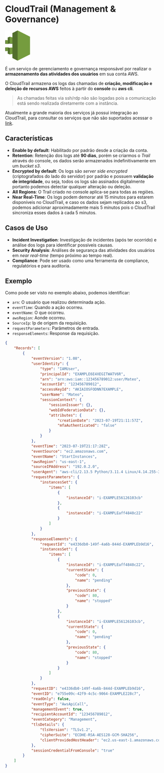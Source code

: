 # CloudTrail (Management & Governance)

<img height=100px; alt="cloudtrail" src="../../../images/cloudtrail.png" />

É um serviço de gerenciamento e governança responsável por realizar o **armazenamento das atividades dos usuários** em sua conta AWS.

O CloudTrail armazena os logs das chamadas de **criação, modificação e deleção de recursos AWS** feitos à partir do **console** ou **aws cli**.

> As chamadas feitas via ssh/rdp não são logadas pois a comunicação está sendo realizada diretamente com a instância.

Atualmente a grande maioria dos serviços já possui integração ao CloudTrail, para consultar os serviços que não são suportados acessar o [link](https://docs.aws.amazon.com/awscloudtrail/latest/userguide/cloudtrail-unsupported-aws-services.html).

## Características

- **Enable by default**: Habilitado por padrão desde a criação da conta.
- **Retention**: Retenção dos logs até **90 dias**, porém se criarmos o *Trail* através do console, os dados serão armazenados indefinitivamente em um *bucket s3*.
- **Encrypted by default**: Os logs são *server side encrypted* (criptografados do lado do servidor) por padrão e possuem **validação de integridade**, ou seja, todos os logs são assinados digitalmente portanto podemos detectar qualquer alteração ou deleção.
- **All Regions**: O Trail criado no console aplica-se para todas as regiões.
- **Near Real-Time**: Os logs podem demorar até 15 minutos para estarem disponíveis no CloudTrail, e caso os dados sejam replicados ao s3, podemos adicionar aproximadamente mais 5 minutos pois o CloudTrail sincroniza esses dados à cada 5 minutos.

## Casos de Uso

- **Incident Investigation**: Investigação de incidentes (após ter ocorrido) e análise dos logs para identificar possíveis causas.
- **Security Analysis**: Análises de segurança das atividades dos usuários em *near real-time* (tempo próximo ao tempo real).
- **Compliance**: Pode ser usado como uma ferramenta de compliance, regulatórios e para auditoria.

## Exemplo

Como pode ser visto no exemplo abaixo, podemos identificar:

- ```arn```: O usuário que realizou determinada ação.
- ```eventTime```: Quando a ação ocorreu.
- ```eventName```: O que ocorreu.
- ```awsRegion```: Aonde ocorreu.
- ```SourceIp```: Ip de origem da requisição.
- ```requestParameters```: Parâmetros de entrada.
- ```responseElements```: Response da requisição.

```json
{
    "Records": [
        {
            "eventVersion": "1.08",
            "userIdentity": {
                "type": "IAMUser",
                "principalId": "EXAMPLE6E4XEGITWATV6R",
                "arn": "arn:aws:iam::123456789012:user/Mateo",
                "accountId": "123456789012",
                "accessKeyId": "AKIAIOSFODNN7EXAMPLE",
                "userName": "Mateo",
                "sessionContext": {
                    "sessionIssuer": {},
                    "webIdFederationData": {},
                    "attributes": {
                        "creationDate": "2023-07-19T21:11:57Z",
                        "mfaAuthenticated": "false"
                    }
                }
            },
            "eventTime": "2023-07-19T21:17:28Z",
            "eventSource": "ec2.amazonaws.com",
            "eventName": "StartInstances",
            "awsRegion": "us-east-1",
            "sourceIPAddress": "192.0.2.0",
            "userAgent": "aws-cli/2.13.5 Python/3.11.4 Linux/4.14.255-314-253.539.amzn2.x86_64 exec-env/CloudShell exe/x86_64.amzn.2 prompt/off command/ec2.start-instances",
            "requestParameters": {
                "instancesSet": {
                    "items": [
                        {
                            "instanceId": "i-EXAMPLE56126103cb"
                        },
                        {
                            "instanceId": "i-EXAMPLEaff4840c22"
                        }
                    ]
                }
            },
            "responseElements": {
                "requestId": "e4336db0-149f-4a6b-844d-EXAMPLEb9d16",
                "instancesSet": {
                    "items": [
                        {
                            "instanceId": "i-EXAMPLEaff4840c22",
                            "currentState": {
                                "code": 0,
                                "name": "pending"
                            },
                            "previousState": {
                                "code": 80,
                                "name": "stopped"
                            }
                        },
                        {
                            "instanceId": "i-EXAMPLE56126103cb",
                            "currentState": {
                                "code": 0,
                                "name": "pending"
                            },
                            "previousState": {
                                "code": 80,
                                "name": "stopped"
                            }
                        }
                    ]
                }
            },
            "requestID": "e4336db0-149f-4a6b-844d-EXAMPLEb9d16",
            "eventID": "e755e09c-42f9-4c5c-9064-EXAMPLE228c7",
            "readOnly": false,
            "eventType": "AwsApiCall",
            "managementEvent": true,
            "recipientAccountId": "123456789012",
            "eventCategory": "Management",
            "tlsDetails": {
                "tlsVersion": "TLSv1.2",
                "cipherSuite": "ECDHE-RSA-AES128-GCM-SHA256",
                "clientProvidedHostHeader": "ec2.us-east-1.amazonaws.com"
            },
            "sessionCredentialFromConsole": "true"
        }
    ]
}
```


